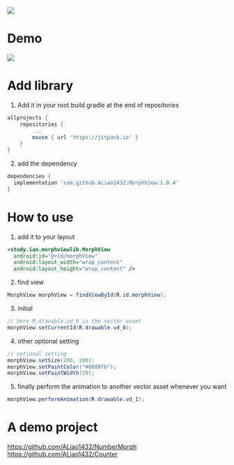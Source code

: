 [![](https://jitpack.io/v/ALiao1432/MorphView.svg)](https://jitpack.io/#ALiao1432/MorphView)

# Demo
![](https://lh3.googleusercontent.com/y14E7d6OyNh6BXN-5YtQMPb_OvNUC4aW1cwyCCJpzmDEraS3H4qIsFlOqXqVrE_l-UOY6mfgvVQ=w246-h437-no)

# Add library
1. Add it in your root build.gradle at the end of repositories
```gradle
allprojects {
	repositories {
		...
		maven { url 'https://jitpack.io' }
	}
}
```
2. add the dependency
```gradle
dependencies {
  implementation 'com.github.ALiao1432:MorphView:1.0.4'
}
```

# How to use
1. add it to your layout
```xml
<study.ian.morphviewlib.MorphView
  android:id="@+id/morphView"
  android:layout_width="wrap_content"
  android:layout_height="wrap_content" />
```
2. find view
```java
MorphView morphView = findViewById(R.id.morphView);
```
3. initial
```java
// here R.drawable.vd_0 is the vector asset
morphView.setCurrentId(R.drawable.vd_0);
```
4. other optional setting
```java
// optional setting
morphView.setSize(200, 200);
morphView.setPaintColor("#00897b");
morphView.setPaintWidth(20);
```
5. finally perform the animation to another vector asset whenever you want
```java
morphView.performAnimation(R.drawable.vd_1);
```
# A demo project
https://github.com/ALiao1432/NumberMorph
https://github.com/ALiao1432/Counter
